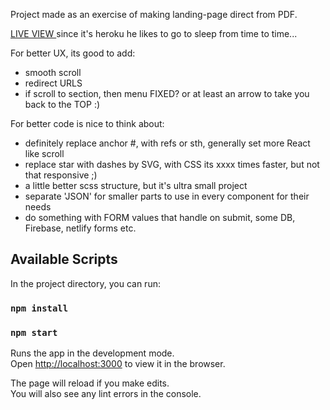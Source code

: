 Project made as an exercise of making landing-page direct from PDF.

[ LIVE VIEW ](https://interviewme-landing.herokuapp.com/) since it's heroku he likes to go to sleep from time to time...

For better UX, its good to add:
- smooth scroll
- redirect URLS
- if scroll to section, then menu FIXED? or at least an arrow to take you back to the TOP :)

For better code is nice to think about:
- definitely replace anchor #, with refs or sth, generally set more React like scroll
- replace star with dashes by SVG, with CSS its xxxx times faster, but not that responsive ;)
- a little better scss structure, but it's ultra small project
- separate 'JSON' for smaller parts to use in every component for their needs
- do something with FORM values that handle on submit, some DB, Firebase, netlify forms etc.

## Available Scripts

In the project directory, you can run:

### `npm install`
### `npm start`

Runs the app in the development mode.<br>
Open [http://localhost:3000](http://localhost:3000) to view it in the browser.

The page will reload if you make edits.<br>
You will also see any lint errors in the console.
